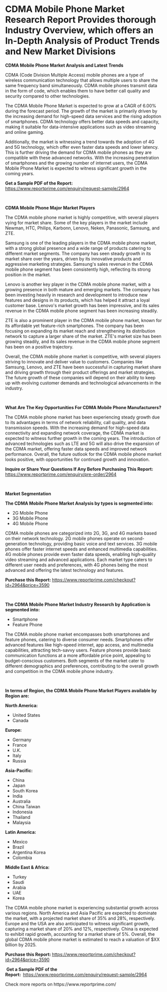 <p><h1>CDMA Mobile Phone Market Research Report Provides thorough Industry Overview, which offers an In-Depth Analysis of Product Trends and New Market Divisions</h1></p><p><strong>CDMA Mobile Phone Market Analysis and Latest Trends</strong></p>
<p><p>CDMA (Code Division Multiple Access) mobile phones are a type of wireless communication technology that allows multiple users to share the same frequency band simultaneously. CDMA mobile phones transmit data in the form of code, which enables them to have better call quality and security compared to other technologies.</p><p>The CDMA Mobile Phone Market is expected to grow at a CAGR of 6.00% during the forecast period. The growth of the market is primarily driven by the increasing demand for high-speed data services and the rising adoption of smartphones. CDMA technology offers better data speeds and capacity, making it suitable for data-intensive applications such as video streaming and online gaming.</p><p>Additionally, the market is witnessing a trend towards the adoption of 4G and 5G technology, which offer even faster data speeds and lower latency. This is further driving the demand for CDMA mobile phones as they are compatible with these advanced networks. With the increasing penetration of smartphones and the growing number of internet users, the CDMA Mobile Phone Market is expected to witness significant growth in the coming years.</p></p>
<p><strong>Get a Sample PDF of the Report:&nbsp;</strong> <a href="https://www.reportprime.com/enquiry/request-sample/2964">https://www.reportprime.com/enquiry/request-sample/2964</a></p>
<p>&nbsp;</p>
<p><strong>CDMA Mobile Phone Major Market Players</strong></p>
<p><p>The CDMA mobile phone market is highly competitive, with several players vying for market share. Some of the key players in the market include Newman, HTC, Philips, Karbonn, Lenovo, Neken, Panasonic, Samsung, and ZTE.</p><p>Samsung is one of the leading players in the CDMA mobile phone market, with a strong global presence and a wide range of products catering to different market segments. The company has seen steady growth in its market share over the years, driven by its innovative products and aggressive marketing strategies. Samsung's sales revenue in the CDMA mobile phone segment has been consistently high, reflecting its strong position in the market.</p><p>Lenovo is another key player in the CDMA mobile phone market, with a growing presence in both mature and emerging markets. The company has been investing heavily in research and development to introduce new features and designs in its products, which has helped it attract a loyal customer base. Lenovo's market growth has been impressive, and its sales revenue in the CDMA mobile phone segment has been increasing steadily.</p><p>ZTE is also a prominent player in the CDMA mobile phone market, known for its affordable yet feature-rich smartphones. The company has been focusing on expanding its market reach and strengthening its distribution network to capture a larger share of the market. ZTE's market size has been growing steadily, and its sales revenue in the CDMA mobile phone segment has been on a positive trajectory.</p><p>Overall, the CDMA mobile phone market is competitive, with several players striving to innovate and deliver value to customers. Companies like Samsung, Lenovo, and ZTE have been successful in capturing market share and driving growth through their product offerings and market strategies. The future growth of these companies will depend on their ability to keep up with evolving customer demands and technological advancements in the industry.</p></p>
<p>&nbsp;</p>
<p><strong>What Are The Key Opportunities For CDMA Mobile Phone Manufacturers?</strong></p>
<p><p>The CDMA mobile phone market has been experiencing steady growth due to its advantages in terms of network reliability, call quality, and data transmission speeds. With the increasing demand for high-speed data connectivity and expanding network coverage, the CDMA market is expected to witness further growth in the coming years. The introduction of advanced technologies such as LTE and 5G will also drive the expansion of the CDMA market, offering faster data speeds and improved network performance. Overall, the future outlook for the CDMA mobile phone market looks positive, with opportunities for continued growth and innovation.</p></p>
<p><strong>Inquire or Share Your Questions If Any Before Purchasing This Report:</strong> <a href="https://www.reportprime.com/enquiry/pre-order/2964">https://www.reportprime.com/enquiry/pre-order/2964</a></p>
<p>&nbsp;</p>
<p><strong>Market Segmentation</strong></p>
<p><strong>The CDMA Mobile Phone Market Analysis by types is segmented into:</strong></p>
<p><ul><li>2G Mobile Phone</li><li>3G Mobile Phone</li><li>4G Mobile Phone</li></ul></p>
<p><p>CDMA mobile phones are categorized into 2G, 3G, and 4G markets based on their network technology. 2G mobile phones operate on second-generation technology, providing basic voice and text services. 3G mobile phones offer faster internet speeds and enhanced multimedia capabilities. 4G mobile phones provide even faster data speeds, enabling high-quality video streaming and advanced applications. Each market type caters to different user needs and preferences, with 4G phones being the most advanced and offering the latest technology and features.</p></p>
<p><strong>Purchase this Report:&nbsp;</strong><a href="https://www.reportprime.com/checkout?id=2964&price=3590">https://www.reportprime.com/checkout?id=2964&price=3590</a></p>
<p>&nbsp;</p>
<p><strong>The CDMA Mobile Phone Market Industry Research by Application is segmented into:</strong></p>
<p><ul><li>Smartphone</li><li>Feature Phone</li></ul></p>
<p><p>The CDMA mobile phone market encompasses both smartphones and feature phones, catering to diverse consumer needs. Smartphones offer advanced features like high-speed internet, app access, and multimedia capabilities, attracting tech-savvy users. Feature phones provide basic communication functions at a more affordable price point, appealing to budget-conscious customers. Both segments of the market cater to different demographics and preferences, contributing to the overall growth and competition in the CDMA mobile phone industry.</p></p>
<p>&nbsp;</p>
<p><strong>In terms of Region, the CDMA Mobile Phone Market Players available by Region are:</strong></p>
<p>
    <p> <strong> North America: </strong>
        <ul>
            <li>United States</li>
            <li>Canada</li>
        </ul>
        </p> 
    <p> <strong> Europe: </strong>
        <ul>
            <li>Germany</li>
            <li>France</li>
            <li>U.K.</li>
            <li>Italy</li>
            <li>Russia</li>
        </ul>
        </p> 
    <p> <strong> Asia-Pacific: </strong>
        <ul>
            <li>China</li>
            <li>Japan</li>
            <li>South Korea</li>
            <li>India</li>
            <li>Australia</li>
            <li>China Taiwan</li>
            <li>Indonesia</li>
            <li>Thailand</li>
            <li>Malaysia</li>
        </ul>
        </p> 
    <p> <strong> Latin America: </strong>
        <ul>
            <li>Mexico</li>
            <li>Brazil</li>
            <li>Argentina Korea</li>
            <li>Colombia</li>
        </ul>
        </p> 
    <p> <strong> Middle East & Africa: </strong>
        <ul>
            <li>Turkey</li>
            <li>Saudi</li>
            <li>Arabia</li>
            <li>UAE</li>
            <li>Korea</li>
        </ul>
    </p>
    </p>
<p><p>The CDMA mobile phone market is experiencing substantial growth across various regions. North America and Asia Pacific are expected to dominate the market, with a projected market share of 35% and 28%, respectively. Europe and the USA are also anticipated to witness significant growth, capturing a market share of 20% and 12%, respectively. China is expected to exhibit rapid growth, accounting for a market share of 5%. Overall, the global CDMA mobile phone market is estimated to reach a valuation of $XX billion by 2025.</p></p>
<p><strong>Purchase this Report: </strong><a href="https://www.reportprime.com/checkout?id=2964&price=3590">https://www.reportprime.com/checkout?id=2964&price=3590</a></p>
<p>&nbsp;<strong>Get a Sample PDF of the Report:&nbsp;&nbsp;</strong><a href="https://www.reportprime.com/enquiry/request-sample/2964">https://www.reportprime.com/enquiry/request-sample/2964</a></p>
<p><strong></strong></p>
<p>Check more reports on https://www.reportprime.com/</p>